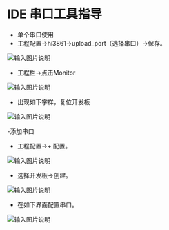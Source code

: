 # IDE 串口工具指导<a name="ZH-CN_TOPIC_0000001130176841"></a>
- 单个串口使用
- 工程配置->hi3861->upload_port（选择串口）->保存。

![输入图片说明](https://gitee.com/asd1122/tupian/raw/master/%E5%9B%BE%E7%89%87/%E4%B8%B2%E5%8F%A3%E5%B7%A5%E5%85%B7/%E4%B8%B2%E5%8F%A3%E5%B7%A5%E5%85%B71.png)

- 工程栏->点击Monitor

![输入图片说明](https://gitee.com/asd1122/tupian/raw/master/%E5%9B%BE%E7%89%87/%E4%B8%B2%E5%8F%A3%E5%B7%A5%E5%85%B7/%E4%B8%B2%E5%8F%A3%E5%B7%A5%E5%85%B72.png)

- 出现如下字样，复位开发板

![输入图片说明](https://gitee.com/asd1122/tupian/raw/master/%E5%9B%BE%E7%89%87/%E4%B8%B2%E5%8F%A3%E5%B7%A5%E5%85%B7/%E4%B8%B2%E5%8F%A3%E5%B7%A5%E5%85%B73.png)

-添加串口

- 工程配置->+ 配置。

![输入图片说明](https://gitee.com/asd1122/tupian/raw/master/%E5%9B%BE%E7%89%87/%E4%B8%B2%E5%8F%A3%E5%B7%A5%E5%85%B7/%E4%B8%B2%E5%8F%A3%E5%B7%A5%E5%85%B74.png)

- 选择开发板->创建。

![输入图片说明](https://gitee.com/asd1122/tupian/raw/master/%E5%9B%BE%E7%89%87/%E4%B8%B2%E5%8F%A3%E5%B7%A5%E5%85%B7/%E4%B8%B2%E5%8F%A3%E5%B7%A5%E5%85%B75.png)

- 在如下界面配置串口。

![输入图片说明](https://gitee.com/asd1122/tupian/raw/master/%E5%9B%BE%E7%89%87/%E4%B8%B2%E5%8F%A3%E5%B7%A5%E5%85%B7/%E4%B8%B2%E5%8F%A3%E5%B7%A5%E5%85%B76.png)
